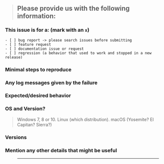 <!--
IF SUFFICIENT INFORMATION IS NOT PROVIDED VIA THE FOLLOWING TEMPLATE THE ISSUE MIGHT BE CLOSED WITHOUT FURTHER CONSIDERATION OR INVESTIGATION
-->
> Please provide us with the following information:
> ---------------------------------------------------------------

### This issue is for a: (mark with an `x`)
```
- [ ] bug report -> please search issues before submitting
- [ ] feature request
- [ ] documentation issue or request
- [ ] regression (a behavior that used to work and stopped in a new release)
```

### Minimal steps to reproduce
>

### Any log messages given by the failure
>

### Expected/desired behavior
>

### OS and Version?
> Windows 7, 8 or 10. Linux (which distribution). macOS (Yosemite? El Capitan? Sierra?)

### Versions
>

### Mention any other details that might be useful

> ---------------------------------------------------------------

